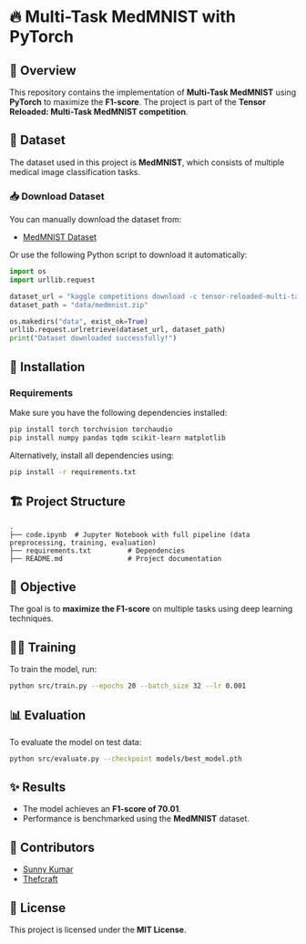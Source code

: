 # 🔥 Multi-Task MedMNIST with PyTorch

## 📌 Overview
This repository contains the implementation of **Multi-Task MedMNIST** using **PyTorch** to maximize the **F1-score**. The project is part of the **Tensor Reloaded: Multi-Task MedMNIST competition**.

## 📂 Dataset
The dataset used in this project is **MedMNIST**, which consists of multiple medical image classification tasks.

### 📥 Download Dataset
You can manually download the dataset from:
- [MedMNIST Dataset](https://www.kaggle.com/competitions/tensor-reloaded-multi-task-med-mnist/data)

Or use the following Python script to download it automatically:
```python
import os
import urllib.request

dataset_url = "kaggle competitions download -c tensor-reloaded-multi-task-med-mnist"
dataset_path = "data/medmnist.zip"

os.makedirs("data", exist_ok=True)
urllib.request.urlretrieve(dataset_url, dataset_path)
print("Dataset downloaded successfully!")
```

## 🚀 Installation
### **Requirements**
Make sure you have the following dependencies installed:
```bash
pip install torch torchvision torchaudio
pip install numpy pandas tqdm scikit-learn matplotlib
```

Alternatively, install all dependencies using:
```bash
pip install -r requirements.txt
```

## 🏗️ Project Structure
```
.
├── code.ipynb  # Jupyter Notebook with full pipeline (data preprocessing, training, evaluation)
├── requirements.txt         # Dependencies
├── README.md                # Project documentation
```

## 🎯 Objective
The goal is to **maximize the F1-score** on multiple tasks using deep learning techniques.

## 🏋️‍♂️ Training
To train the model, run:
```bash
python src/train.py --epochs 20 --batch_size 32 --lr 0.001
```

## 📊 Evaluation
To evaluate the model on test data:
```bash
python src/evaluate.py --checkpoint models/best_model.pth
```

## ✨ Results
- The model achieves an **F1-score of 70.01**.
- Performance is benchmarked using the **MedMNIST** dataset.

## 🤝 Contributors
- [Sunny Kumar](https://github.com/Epoch-Seeker)
- [Thefcraft](https://github.com/thefcraft)

## 📜 License
This project is licensed under the **MIT License**.


